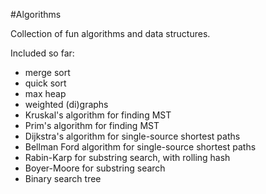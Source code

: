 #Algorithms

Collection of fun algorithms and data structures. 

Included so far:
- merge sort
- quick sort
- max heap
- weighted (di)graphs
- Kruskal's algorithm for finding MST
- Prim's algorithm for finding MST
- Dijkstra's algorithm for single-source shortest paths
- Bellman Ford algorithm for single-source shortest paths
- Rabin-Karp for substring search, with rolling hash
- Boyer-Moore for substring search
- Binary search tree